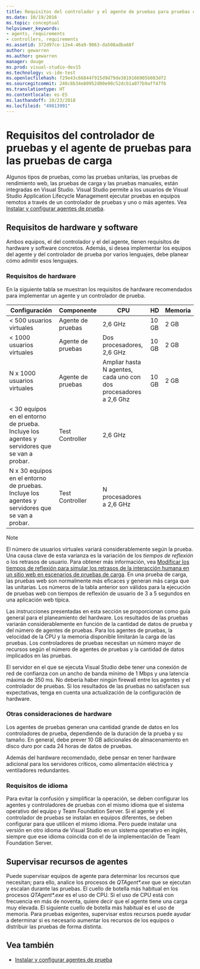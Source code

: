 ```yaml
---
title: Requisitos del controlador y el agente de pruebas para pruebas de carga en Visual Studio
ms.date: 10/19/2016
ms.topic: conceptual
helpviewer_keywords:
- agents, requirements
- controllers, requirements
ms.assetid: 372d97ce-12e4-46a9-9863-da508adba68f
author: gewarren
ms.author: gewarren
manager: douge
ms.prod: visual-studio-dev15
ms.technology: vs-ide-test
ms.openlocfilehash: f29e43c66844f915d9d79de3819166905b083df2
ms.sourcegitcommit: 240c8b34e80952d00e90c52dcb1a077b9aff47f6
ms.translationtype: HT
ms.contentlocale: es-ES
ms.lasthandoff: 10/23/2018
ms.locfileid: "49813991"
---
```

# <a name="test-controller-and-test-agent-requirements-for-load-testing"></a>Requisitos del controlador de pruebas y el agente de pruebas para las pruebas de carga

Algunos tipos de pruebas, como las pruebas unitarias, las pruebas de rendimiento web, las pruebas de carga y las pruebas manuales, están integradas en Visual Studio. Visual Studio permite a los usuarios de Visual Studio Application Lifecycle Management ejecutar pruebas en equipos remotos a través de un controlador de pruebas y uno o más agentes. Vea [Instalar y configurar agentes de prueba](../test/lab-management/install-configure-test-agents.md).

## <a name="hardware-and-software-requirements"></a>Requisitos de hardware y software

Ambos equipos, el del controlador y el del agente, tienen requisitos de hardware y software concretos. Además, si desea implementar los equipos del agente y del controlador de prueba por varios lenguajes, debe planear cómo admitir esos lenguajes.

### <a name="hardware-requirements"></a>Requisitos de hardware

En la siguiente tabla se muestran los requisitos de hardware recomendados para implementar un agente y un controlador de prueba.

|**Configuración**|**Componente**|**CPU**|**HD**|**Memoria**|
|-|-------------------|-|------------|-|
|< 500 usuarios virtuales|Agente de pruebas|2,6 GHz|10 GB|2 GB|
|< 1000 usuarios virtuales|Agente de pruebas|Dos procesadores, 2,6 GHz|10 GB|2 GB|
|N x 1000 usuarios virtuales|Agente de pruebas|Ampliar hasta N agentes, cada uno con dos procesadores a 2,6 Ghz|10 GB|2 GB|
|\< 30 equipos en el entorno de prueba. Incluye los agentes y servidores que se van a probar.|Test Controller|2,6 GHz|||
|N x 30 equipos en el entorno de pruebas. Incluye los agentes y servidores que se van a probar.|Test Controller|N procesadores a 2,6 GHz|||

> [!NOTE]
> El número de usuarios virtuales variará considerablemente según la prueba. Una causa clave de esta varianza es la variación de los *tiempos de reflexión* o los retrasos de usuario. Para obtener más información, vea [Modificar los tiempos de reflexión para simular los retrasos de la interacción humana en un sitio web en escenarios de pruebas de carga](../test/edit-think-times-in-load-test-scenarios.md). En una prueba de carga, las pruebas web son normalmente más eficaces y generan más carga que las unitarias. Los números de la tabla anterior son válidos para la ejecución de pruebas web con tiempos de reflexión de usuario de 3 a 5 segundos en una aplicación web típica.

Las instrucciones presentadas en esta sección se proporcionan como guía general para el planeamiento del hardware. Los resultados de las pruebas variarán considerablemente en función de la cantidad de datos de prueba y del número de agentes de pruebas. Para los agentes de pruebas, la velocidad de la CPU y la memoria disponible limitarán la carga de las pruebas. Los controladores de pruebas necesitan un número mayor de recursos según el número de agentes de pruebas y la cantidad de datos implicados en las pruebas.

El servidor en el que se ejecuta Visual Studio debe tener una conexión de red de confianza con un ancho de banda mínimo de 1 Mbps y una latencia máxima de 350 ms. No debería haber ningún firewall entre los agentes y el controlador de pruebas. Si los resultados de las pruebas no satisfacen sus expectativas, tenga en cuenta una actualización de la configuración de hardware.

### <a name="additional-hardware-considerations"></a>Otras consideraciones de hardware

Los agentes de pruebas generan una cantidad grande de datos en los controladores de prueba, dependiendo de la duración de la prueba y su tamaño. En general, debe prever 10 GB adicionales de almacenamiento en disco duro por cada 24 horas de datos de pruebas.

Además del hardware recomendado, debe pensar en tener hardware adicional para los servidores críticos, como alimentación eléctrica y ventiladores redundantes.

### <a name="language-requirements"></a>Requisitos de idioma

Para evitar la confusión y simplificar la operación, se deben configurar los agentes y controladores de pruebas con el mismo idioma que el sistema operativo del equipo y Team Foundation Server. Si el agente y el controlador de pruebas se instalan en equipos diferentes, se deben configurar para que utilicen el mismo idioma. Pero puede instalar una versión en otro idioma de Visual Studio en un sistema operativo en inglés, siempre que ese idioma coincida con el de la implementación de Team Foundation Server.

## <a name="monitor-agent-resources"></a>Supervisar recursos de agentes

Puede supervisar equipos de agente para determinar los recursos que necesitan; para ello, analice los procesos de *QTAgent\*.exe* que se ejecutan y escalan durante las pruebas. El cuello de botella más habitual en los procesos *QTAgent\*.exe* es el uso de CPU. Si el uso de CPU está con frecuencia en más de noventa, quiere decir que el agente tiene una carga muy elevada. El siguiente cuello de botella más habitual es el uso de memoria. Para pruebas exigentes, supervisar estos recursos puede ayudar a determinar si es necesario aumentar los recursos de los equipos o distribuir las pruebas de forma distinta.

## <a name="see-also"></a>Vea también

- [Instalar y configurar agentes de prueba](../test/lab-management/install-configure-test-agents.md)